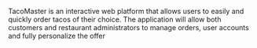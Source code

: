  TacoMaster  is an interactive web platform that allows users to easily
and quickly order tacos of their choice. The application will allow both
customers and restaurant administrators to manage orders, user accounts and fully personalize the offer
